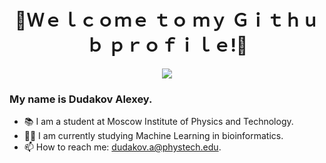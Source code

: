<div id="header" align="center">
  <h1> 🌟Ｗｅｌｃｏｍｅ ｔｏ ｍｙ Ｇｉｔｈｕｂ ｐｒｏｆｉｌｅ!🌟 </h1>
  <img src='https://media4.giphy.com/media/3o7TKz2eMXx7dn95FS/giphy.gif?cid=ecf05e47vqbb4bixqkf499pvvirbne32fl772tfqxa1kn3u1&rid=giphy.gif&ct=g'/>
</div>

### My name is Dudakov Alexey. 
- 📚 I am a student at Moscow Institute of Physics and Technology.
- 👨‍💻 I am currently studying Machine Learning in bioinformatics.
- 📫 How to reach me: dudakov.a@phystech.edu.
